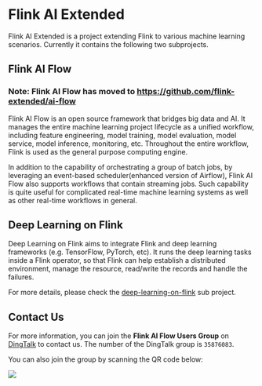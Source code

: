 # Flink AI Extended

Flink AI Extended is a project extending Flink to various machine learning scenarios.
Currently it contains the following two subprojects.

## Flink AI Flow
 
### Note: Flink AI Flow has moved to https://github.com/flink-extended/ai-flow

Flink AI Flow is an open source framework that bridges big data and AI. 
It manages the entire machine learning project lifecycle as a unified workflow, including feature engineering, 
model training, model evaluation, model service, model inference, monitoring, etc. 
Throughout the entire workflow, Flink is used as the general purpose computing engine.

In addition to the capability of orchestrating a group of batch jobs, 
by leveraging an event-based scheduler(enhanced version of Airflow), 
Flink AI Flow also supports workflows that contain streaming jobs. Such capability is quite useful for complicated 
real-time machine learning systems as well as other real-time workflows in general.

## Deep Learning on Flink

Deep Learning on Flink aims to integrate Flink and deep learning frameworks (e.g. TensorFlow, PyTorch, etc).
It runs the deep learning tasks inside a Flink operator, so that Flink can help establish a distributed environment, 
manage the resource, read/write the records and handle the failures.

For more details, please check the [deep-learning-on-flink](deep-learning-on-flink) sub project.

## Contact Us

For more information, you can join the **Flink AI Flow Users Group** on [DingTalk](https://www.dingtalk.com) to contact us.
The number of the DingTalk group is `35876083`. 

You can also join the group by scanning the QR code below:

![](flink-ai-flow/doc/images/dingtalk_qr_code.png)
